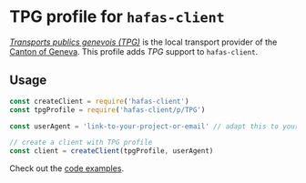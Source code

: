 # TPG profile for `hafas-client`

[*Transports publics genevois (TPG)*](https://en.wikipedia.org/wiki/Geneva_Public_Transport) is the local transport provider of the [Canton of Geneva](https://en.wikipedia.org/wiki/Canton_of_Geneva). This profile adds *TPG* support to `hafas-client`.

## Usage

```js
const createClient = require('hafas-client')
const tpgProfile = require('hafas-client/p/TPG')

const userAgent = 'link-to-your-project-or-email' // adapt this to your project!

// create a client with TPG profile
const client = createClient(tpgProfile, userAgent)
```

Check out the [code examples](example.js).
